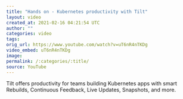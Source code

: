 ```yaml
---
title: "Hands on - Kubernetes productivity with Tilt"
layout: video
created_at: 2021-02-16 04:21:54 UTC
author: ""
categories: video
tags: 
orig_url: https://www.youtube.com/watch?v=uT6nR4nTKDg
video_embed: uT6nR4nTKDg
image: 
permalink: /:categories/:title/
source: YouTube
---
```

Tilt offers productivity for teams building Kubernetes apps with smart Rebuilds, Continuous Feedback, Live Updates, Snapshots, and more.